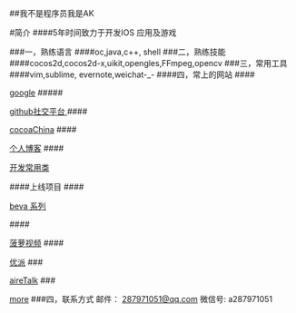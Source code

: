 ##我不是程序员我是AK

#简介
####5年时间致力于开发IOS 应用及游戏

###一，熟练语言
####oc,java,c++, shell
###二，熟练技能
####cocos2d,cocos2d-x,uikit,opengles,FFmpeg,opencv
###三，常用工具
####vim,sublime, evernote,weichat-_-
####四，常上的网站
####<p><a href="http://www.google.com">google</a>
#####<p><a href="http://www.github.com">github社交平台 </a>
####<p><a href="http://www.cocoachina.com">cocoaChina</a>
####<p><a href="http://blog.csdn.net/beijingak">个人博客</a> 
####<p><a href="###https://git.oschina.net/wangcheng/NXlibBox.git ">开发常用类</a> 



####上线项目
####<p><a href="https://itunes.apple.com/cn/app/bei-wa-ting-ting-beva.fm/id482536668?l=en&mt=8">beva 系列</a> 

####<p><a href="https://itunes.apple.com/cn/app/bo-luo-shi-pin-geng-xin-zui/id980152169?l=en&mt=8">菠萝视频</a> 
####<p><a href="https://itunes.apple.com/cn/app/you-pai-shi-pin-mei-yan-tie/id920301627?l=en&mt=8">优派</a> 
###<p><a href="https://itunes.apple.com/cn/app/airetalk/id495640197?l=en&mt=8">aireTalk</a> 
###<p><a href="https://itunes.apple.com">more</a> 
###四，联系方式
邮件： 287971051@qq.com 
微信号: a287971051














